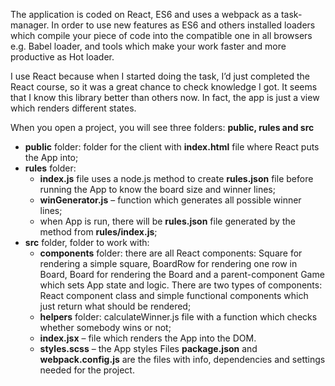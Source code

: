 The application is coded on React, ES6 and uses a webpack as a task-manager. In order to use new features as ES6 and others installed loaders which compile your piece of code into the compatible one in all browsers e.g. Babel loader, and tools which make your work faster and more productive as Hot loader.

I use React because when I started doing the task, I’d just completed the React course, so it was a great chance to check knowledge I got. It seems that I know this library better than others now. In fact, the app is just a view which renders different states.

When you open a project, you will see three folders: **public, rules and src**
- **public** folder: folder for the client with **index.html** file where React puts the App into;
- **rules** folder:	
	- **index.js** file uses a node.js method to create **rules.json** file before running the App to know the board size and winner lines;
	- **winGenerator.js** – function which generates all possible winner lines;
	- when App is run, there will be **rules.json** file generated by the method from **rules/index.js**;
- **src** folder, folder to work with: 
	- **components** folder: there are all React components: Square for rendering a simple square, BoardRow for rendering one row in Board, Board for rendering the Board and a parent-component Game which sets App state and logic. There are two types of components: React component class and simple functional components which just return what should be rendered;
	- **helpers** folder: calculateWinner.js file with a function which checks whether somebody wins or not;
	- **index.jsx** – file which renders the App into the DOM.
	- **styles.scss** – the App styles
Files **package.json** and **webpack.config.js** are the files with info, dependencies and settings needed for the project.
